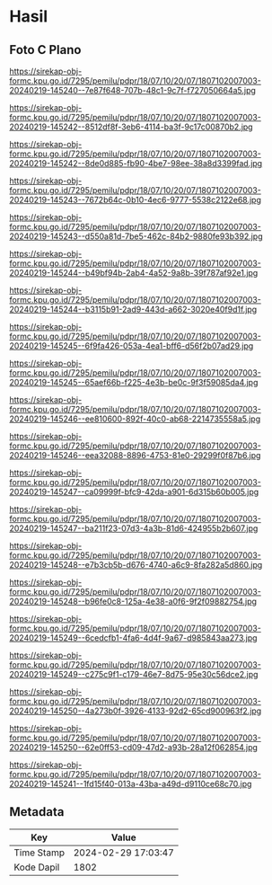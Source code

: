 # Hasil

## Foto C Plano

https://sirekap-obj-formc.kpu.go.id/7295/pemilu/pdpr/18/07/10/20/07/1807102007003-20240219-145240--7e87f648-707b-48c1-9c7f-f727050664a5.jpg

https://sirekap-obj-formc.kpu.go.id/7295/pemilu/pdpr/18/07/10/20/07/1807102007003-20240219-145242--8512df8f-3eb6-4114-ba3f-9c17c00870b2.jpg

https://sirekap-obj-formc.kpu.go.id/7295/pemilu/pdpr/18/07/10/20/07/1807102007003-20240219-145242--8de0d885-fb90-4be7-98ee-38a8d3399fad.jpg

https://sirekap-obj-formc.kpu.go.id/7295/pemilu/pdpr/18/07/10/20/07/1807102007003-20240219-145243--7672b64c-0b10-4ec6-9777-5538c2122e68.jpg

https://sirekap-obj-formc.kpu.go.id/7295/pemilu/pdpr/18/07/10/20/07/1807102007003-20240219-145243--d550a81d-7be5-462c-84b2-9880fe93b392.jpg

https://sirekap-obj-formc.kpu.go.id/7295/pemilu/pdpr/18/07/10/20/07/1807102007003-20240219-145244--b49bf94b-2ab4-4a52-9a8b-39f787af92e1.jpg

https://sirekap-obj-formc.kpu.go.id/7295/pemilu/pdpr/18/07/10/20/07/1807102007003-20240219-145244--b3115b91-2ad9-443d-a662-3020e40f9d1f.jpg

https://sirekap-obj-formc.kpu.go.id/7295/pemilu/pdpr/18/07/10/20/07/1807102007003-20240219-145245--6f9fa426-053a-4ea1-bff6-d56f2b07ad29.jpg

https://sirekap-obj-formc.kpu.go.id/7295/pemilu/pdpr/18/07/10/20/07/1807102007003-20240219-145245--65aef66b-f225-4e3b-be0c-9f3f59085da4.jpg

https://sirekap-obj-formc.kpu.go.id/7295/pemilu/pdpr/18/07/10/20/07/1807102007003-20240219-145246--ee810600-892f-40c0-ab68-2214735558a5.jpg

https://sirekap-obj-formc.kpu.go.id/7295/pemilu/pdpr/18/07/10/20/07/1807102007003-20240219-145246--eea32088-8896-4753-81e0-29299f0f87b6.jpg

https://sirekap-obj-formc.kpu.go.id/7295/pemilu/pdpr/18/07/10/20/07/1807102007003-20240219-145247--ca09999f-bfc9-42da-a901-6d315b60b005.jpg

https://sirekap-obj-formc.kpu.go.id/7295/pemilu/pdpr/18/07/10/20/07/1807102007003-20240219-145247--ba211f23-07d3-4a3b-81d6-424955b2b607.jpg

https://sirekap-obj-formc.kpu.go.id/7295/pemilu/pdpr/18/07/10/20/07/1807102007003-20240219-145248--e7b3cb5b-d676-4740-a6c9-8fa282a5d860.jpg

https://sirekap-obj-formc.kpu.go.id/7295/pemilu/pdpr/18/07/10/20/07/1807102007003-20240219-145248--b96fe0c8-125a-4e38-a0f6-9f2f09882754.jpg

https://sirekap-obj-formc.kpu.go.id/7295/pemilu/pdpr/18/07/10/20/07/1807102007003-20240219-145249--6cedcfb1-4fa6-4d4f-9a67-d985843aa273.jpg

https://sirekap-obj-formc.kpu.go.id/7295/pemilu/pdpr/18/07/10/20/07/1807102007003-20240219-145249--c275c9f1-c179-46e7-8d75-95e30c56dce2.jpg

https://sirekap-obj-formc.kpu.go.id/7295/pemilu/pdpr/18/07/10/20/07/1807102007003-20240219-145250--4a273b0f-3926-4133-92d2-65cd900963f2.jpg

https://sirekap-obj-formc.kpu.go.id/7295/pemilu/pdpr/18/07/10/20/07/1807102007003-20240219-145250--62e0ff53-cd09-47d2-a93b-28a12f062854.jpg

https://sirekap-obj-formc.kpu.go.id/7295/pemilu/pdpr/18/07/10/20/07/1807102007003-20240219-145241--1fd15f40-013a-43ba-a49d-d9110ce68c70.jpg


## Metadata

| Key        | Value               |
| ---------- | ------------------- |
| Time Stamp | 2024-02-29 17:03:47 |
| Kode Dapil | 1802                |



